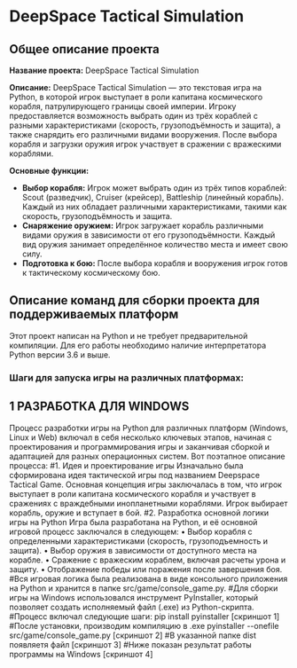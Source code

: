 # DeepSpace Tactical Simulation

## Общее описание проекта
**Название проекта:** DeepSpace Tactical Simulation

**Описание:**
DeepSpace Tactical Simulation — это текстовая игра на Python, в которой игрок выступает в роли капитана космического корабля, патрулирующего границы своей империи. Игроку предоставляется возможность выбрать один из трёх кораблей с разными характеристиками (скорость, грузоподъёмность и защита), а также снарядить его различными видами вооружения. После выбора корабля и загрузки оружия игрок участвует в сражении с вражескими кораблями.

**Основные функции:**
- **Выбор корабля:** Игрок может выбрать один из трёх типов кораблей: Scout (разведчик), Cruiser (крейсер), Battleship (линейный корабль). Каждый из них обладает различными характеристиками, такими как скорость, грузоподъёмность и защита.
- **Снаряжение оружием:** Игрок загружает корабль различными видами оружия в зависимости от его грузоподъёмности. Каждый вид оружия занимает определённое количество места и имеет свою силу.
- **Подготовка к бою:** После выбора корабля и вооружения игрок готов к тактическому космическому бою.

## Описание команд для сборки проекта для поддерживаемых платформ

Этот проект написан на Python и не требует предварительной компиляции. Для его работы необходимо наличие интерпретатора Python версии 3.6 и выше.

### Шаги для запуска игры на различных платформах:
## 1 РАЗРАБОТКА ДЛЯ WINDOWS

Процесс разработки игры на Python для различных платформ (Windows, Linux и Web) включал в себя несколько ключевых этапов, начиная с проектирования и программирования игры и заканчивая сборкой и адаптацией для разных операционных систем. Вот поэтапное описание процесса:
#1. Идея и проектирование игры
Изначально была сформирована идея тактической игры под названием Deepspace Tactical Game. Основная концепция игры заключалась в том, что игрок выступает в роли капитана космического корабля и участвует в сражениях с враждебными инопланетными кораблями. Игрок выбирает корабль, оружие и вступает в бой.
#2. Разработка основной логики игры на Python
Игра была разработана на Python, и её основной игровой процесс заключался в следующем:
•	Выбор корабля с определенными характеристиками (скорость, грузоподъемность и защита).
•	Выбор оружия в зависимости от доступного места на корабле.
•	Сражение с вражеским кораблем, включая расчеты урона и защиту.
•	Отображение победы или поражения после завершения боя.
#Вся игровая логика была реализована в виде консольного приложения на Python и хранится в папке src/game/console_game.py.
#Для сборки игры на Windows использовался инструмент PyInstaller, который позволяет создать исполняемый файл (.exe) из Python-скрипта. #Процесс включал следующие шаги:
pip install pyinstaller
[скриншот 1]
#После установки, производим компиляцию в .exe
pyinstaller --onefile src/game/console_game.py
[скриншот 2]
#В указанной папке dist появляетя файл
[скриншот 3]
#Ниже показан результат работы программы на Windows
[скриншот 4]

